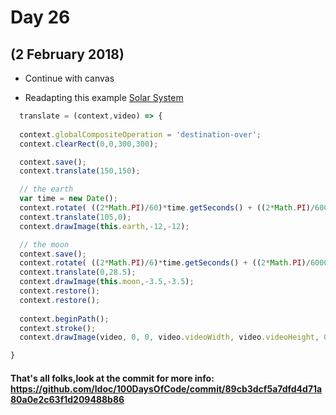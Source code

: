 # Day 26
## (2 February 2018)

* Continue with canvas

* Readapting this example [Solar System](https://developer.mozilla.org/en-US/docs/Web/API/Canvas_API/Tutorial/Basic_animations)

```javascript
  translate = (context,video) => {
 
  context.globalCompositeOperation = 'destination-over';
  context.clearRect(0,0,300,300); 

  context.save();
  context.translate(150,150);

  // the earth
  var time = new Date();
  context.rotate( ((2*Math.PI)/60)*time.getSeconds() + ((2*Math.PI)/60000)*time.getMilliseconds() );
  context.translate(105,0);
  context.drawImage(this.earth,-12,-12);

  // the moon
  context.save();
  context.rotate( ((2*Math.PI)/6)*time.getSeconds() + ((2*Math.PI)/6000)*time.getMilliseconds() );
  context.translate(0,28.5);
  context.drawImage(this.moon,-3.5,-3.5);
  context.restore();
  context.restore();
  
  context.beginPath();
  context.stroke();
  context.drawImage(video, 0, 0, video.videoWidth, video.videoHeight, 0, 0, context.canvas.width, context.canvas.height);

}
```

#### That's all folks,look at the commit for more info: https://github.com/ldoc/100DaysOfCode/commit/89cb3dcf5a7dfd4d71a80a0e2c63f1d209488b86
